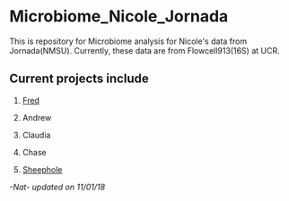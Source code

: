 # Microbiome_Nicole_Jornada

This is repository for Microbiome analysis for Nicole's data from Jornada(NMSU). 
Currently, these data are from Flowcell913(16S) at UCR.

## Current projects include

1. [Fred](FRED/)

2. Andrew

3. Claudia

4. Chase

5. [Sheephole](Sheephole/)

*-Nat- updated on 11/01/18*

